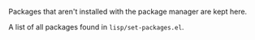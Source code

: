Packages that aren't installed with the package manager are kept here.

A list of all packages found in `lisp/set-packages.el`.